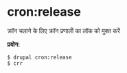 # cron:release
क्रॉन चलाने के लिए क्रॉन प्रणाली का लॉक को मुक्त करें

**प्रयोग:**
```
$ drupal cron:release 
$ crr  
```
